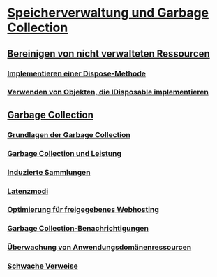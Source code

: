 # [Speicherverwaltung und Garbage Collection](memory-management-and-gc.md)
## [Bereinigen von nicht verwalteten Ressourcen](unmanaged.md)
### [Implementieren einer Dispose-Methode](implementing-dispose.md)
### [Verwenden von Objekten, die IDisposable implementieren](using-objects.md)
## [Garbage Collection](index.md)
### [Grundlagen der Garbage Collection](fundamentals.md)
### [Garbage Collection und Leistung](performance.md)
### [Induzierte Sammlungen](induced.md)
### [Latenzmodi](latency.md)
### [Optimierung für freigegebenes Webhosting](optimization-for-shared-web-hosting.md)
### [Garbage Collection-Benachrichtigungen](notifications.md)
### [Überwachung von Anwendungsdomänenressourcen](app-domain-resource-monitoring.md)
### [Schwache Verweise](weak-references.md)
